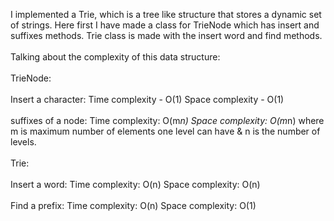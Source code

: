 I implemented a Trie, which is a tree like structure that stores a dynamic set of strings. Here first I have made a class for TrieNode which has insert and suffixes methods. Trie class is made with the insert word and find methods.<br>
<br>
Talking about the complexity of this data structure:<br>
<br>
TrieNode:
<br><br>
Insert a character: Time complexity - O(1) Space complexity - O(1)
<br><br>
suffixes of a node: Time complexity: O(m*n) Space complexity: O(m*n) where m is maximum number of elements one level can have & n is the number of levels.
<br><br>
Trie:<br>
<br>
Insert a word: Time complexity: O(n) Space complexity: O(n)
<br><br>
Find a prefix: Time complexity: O(n) Space complexity: O(1)<br>